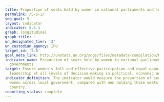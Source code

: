 ```yaml
---
title: Proportion of seats held by women in national parliaments and local governments
permalink: /5-5-1/
sdg_goal: 5
layout: indicator
indicator: 5.5.1
graph: longitudinal
graph_title: ~
un_designated_tier: '3'
un_custodian_agency: IPU
target_id: '5.5'
goal_meta_link: http://unstats.un.org/sdgs/files/metadata-compilation/Metadata-Goal-5.pdf
indicator_name: Proportion of seats held by women in national parliaments and local
  governments
target: Ensure women's full and effective participation and equal opportunities for
  leadership at all levels of decision-making in political, economic and public life
indicator_definition: The indicator would measure the proportion of seats held by
  women across local government, compared with men holding those seats, in each reporting
  country.
reporting_status: complete
---
```

